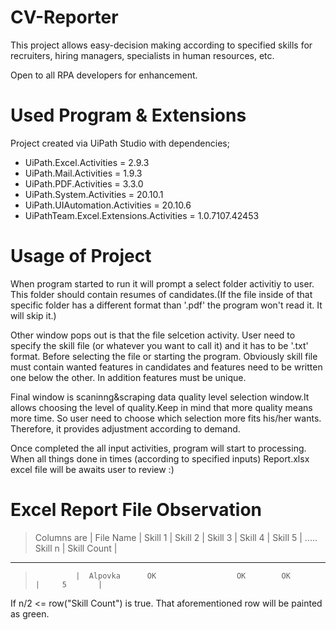 # CV-Reporter
This project allows easy-decision making according to specified skills for recruiters, hiring managers, specialists in human resources, etc.

Open to all RPA developers for enhancement.

# Used Program & Extensions
Project created via UiPath Studio with dependencies;
- UiPath.Excel.Activities = 2.9.3
- UiPath.Mail.Activities = 1.9.3
- UiPath.PDF.Activities = 3.3.0
- UiPath.System.Activities = 20.10.1
- UiPath.UIAutomation.Activities = 20.10.6
- UiPathTeam.Excel.Extensions.Activities = 1.0.7107.42453

# Usage of Project
When program started to run it will prompt a select folder activitiy to user. This folder should contain resumes of candidates.(If the file inside of that specific folder has a different format than '.pdf' the program won't read it. It will skip it.)

Other window pops out is that the file selcetion activity. User need to specify the skill file (or whatever you want to call it) and it has to be '.txt' format. Before selecting the file or starting the program. Obviously skill file must contain wanted features in candidates and features need to be written one below the other. In addition features must be unique.

Final window is scaninng&scraping data quality level selection window.It allows choosing the level of quality.Keep in mind that more quality means more time. So user need to choose which selection more fits his/her wants. Therefore, it provides adjustment according to demand.

Once completed the all input activities, program will start to processing. When all things done in times (according to specified inputs) Report.xlsx excel file will be awaits user to review :)

# Excel Report File Observation

 > Columns are  | File Name | Skill 1 | Skill 2 | Skill 3 | Skill 4 | Skill 5 | ..... Skill n | Skill Count |
 ---------------
 >              |  Alpovka      OK                  OK        OK                              |     5       |
 
If n/2 <= row("Skill Count") is true. That aforementioned row will be painted as green.         
        
